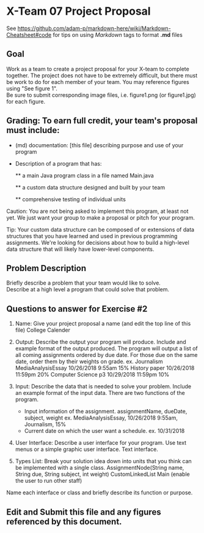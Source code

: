 # X-Team 07 Project Proposal

See https://github.com/adam-p/markdown-here/wiki/Markdown-Cheatsheet#code for tips on using *Markdown* tags to format __.md__ files

## Goal

Work as a team to create a project proposal for your X-team to complete together.
The project does not have to be extremely difficult,
but there must be work to do for each member of your team.
You may reference figures using "See figure 1".  
Be sure to submit corresponding image files, i.e. figure1.png (or figure1.jpg) for each figure.

## Grading: To earn full credit, your team's proposal must include:

* (md) documentation: [this file] describing purpose and use of your program

* Description of a program that has:

  ** a main Java program class in a file named Main.java
  
  ** a custom data structure designed and built by your team
  
  ** comprehensive testing of individual units
  
 Caution: You are not being asked to implement this program, at least not yet. 
 We just want your group to make a proposal or pitch for your program.
 
 Tip: Your custom data structure can be composed of or extensions of data structures that you have learned and used in previous programming assignments.  We're looking for decisions about how to build a high-level data structure that will likely have lower-level components.

## Problem Description

Briefly describe a problem that your team would like to solve.  
Describe at a high level a program that could solve that problem.

## Questions to answer for Exercise #2

1. Name: Give your project proposal a name (and edit the top line of this file)
   College Calender


2. Output: Describe the output your program will produce.  Include and example format of the output produced.
   The program will output a list of all coming assignments ordered by due date. For those due on the same date, order them by their weights on grade. 
   ex. Journalism MediaAnalysisEssay 10/26/2018 9:55am 15%
       History paper 10/26/2018 11:59pm 20%
       Computer Science p3 10/29/2018 11:59pm 10%


3. Input: Describe the data that is needed to solve your problem. Include an example format of the input data.
   There are two functions of the program. 
   * Input information of the assignment. 
   assignmentName, dueDate, subject, weight
   ex. MediaAnalysisEssay, 10/26/2018 9:55am, Journalism, 15%
   * Current date on which the user want a schedule.
   ex. 10/31/2018


4. User Interface: Describe a user interface for your program.  Use text menus or a simple graphic user interface.
   Text interface.


5. Types List: Break your solution idea down into units that you think can be implemented with a single class.
   AssignmentNode(String name, String due, String subject, int weight)
   CustomLinkedList
   Main (enable the user to run other staff)


Name each interface or class and briefly describe its function or purpose.


## Edit and Submit this file and any figures referenced by this document.

